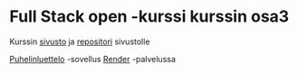 # Full Stack open -kurssi kurssin osa3
Kurssin [sivusto](https://fullstackopen.com/) ja [repositori](https://github.com/jmkahko/fullstack) sivustolle

[Puhelinluettelo](https://puhelinluettelo-su9x.onrender.com/) -sovellus [Render](https://render.com/) -palvelussa